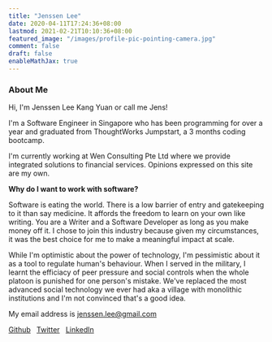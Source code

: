 ```yaml
---
title: "Jenssen Lee"
date: 2020-04-11T17:24:36+08:00
lastmod: 2021-02-21T10:10:36+08:00
featured_image: "/images/profile-pic-pointing-camera.jpg"
comment: false
draft: false
enableMathJax: true
---
```


### About Me ###

Hi, I'm Jenssen Lee Kang Yuan or call me Jens!

<!-- ![Profile picture](/images/profile-pic-pointing-camera.jpg "Profile picture") -->
<!-- <img src="../static/images/profile-pic-pointing-camera.jpg" width="200" height="200" /> -->

I'm a Software Engineer in Singapore who has been programming for over a year 
and graduated from ThoughtWorks Jumpstart, a 3 months coding bootcamp. 

I'm currently working at Wen Consulting Pte Ltd where we provide integrated solutions to financial services. Opinions expressed on this site are my own. 

**Why do I want to work with software?**

Software is eating the world. There is a low barrier of entry and gatekeeping to it than say medicine. It affords the freedom to learn on your own like writing. You are a Writer and a Software Developer as long as you make money off it. I chose to join this industry because given my circumstances, it was the best choice for me to make a meaningful impact at scale. 

While I'm optimistic about the power of technology, I'm pessimistic about it as a tool to regulate human's behaviour. When I served in the military, I learnt the efficiacy of peer pressure and social controls when the whole platoon is punished for one person's mistake. We've replaced the most advanced social technology we ever had aka a village with monolithic institutions and I'm not convinced that's a good idea.

My email address is <a href="mailto:jenssen.lee@gmail.com">jenssen.lee@gmail.com</a>

[Github](https://github.com/jenlky)
&nbsp;
[Twitter](https://twitter.com/Jenlky)
&nbsp;
[LinkedIn](https://www.linkedin.com/in/jenlky/)
